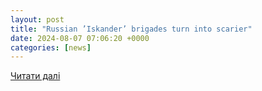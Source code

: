 ```yaml
---
layout: post
title: "Russian ’Iskander’ brigades turn into scarier"
date: 2024-08-07 07:06:20 +0000
categories: [news]
---
```


[Читати далі](https://weeklyblitz.net/2024/08/07/russian-iskander-brigades-turn-into-scarier/)
